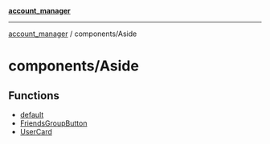 [**account_manager**](../../README.md)

***

[account_manager](../../modules.md) / components/Aside

# components/Aside

## Functions

- [default](functions/default.md)
- [FriendsGroupButton](functions/FriendsGroupButton.md)
- [UserCard](functions/UserCard.md)
